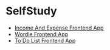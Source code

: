 # SelfStudy

* [Income And Expense Frontend App](https://selimegeguney.github.io/3-Frontend-Apps/Income%20and%20Expense/)
* [Wordle Frontend App](https://selimegeguney.github.io/3-Frontend-Apps/Wordle/)
* [To Do List Frontend App](https://selimegeguney.github.io/3-Frontend-Apps/addAndDeleteDOM/)
